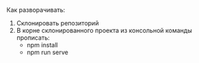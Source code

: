 Как разворачивать:

1. Склонировать репозиторий
2. В корне склонированного проекта из консольной команды прописать:
   - npm install
   - npm run serve
